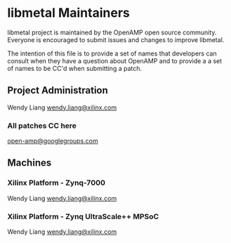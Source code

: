 # libmetal Maintainers

libmetal project is maintained by the OpenAMP open source community.
Everyone is encouraged to submit issues and changes to improve libmetal.

The intention of this file is to provide a set of names that developers can
consult when they have a question about OpenAMP and to provide a a set of
names to be CC'd when submitting a patch.

## Project Administration
Wendy Liang <wendy.liang@xilinx.com>

### All patches CC here
open-amp@googlegroups.com

## Machines
### Xilinx Platform - Zynq-7000
Wendy Liang <wendy.liang@xilinx.com>

### Xilinx Platform - Zynq UltraScale++ MPSoC
Wendy Liang <wendy.liang@xilinx.com>
